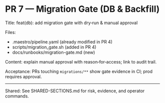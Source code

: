 # PR 7 — Migration Gate (DB & Backfill)

Title: feat(db): add migration gate with dry‑run & manual approval

Files:

- .maestro/pipeline.yaml (already modified in PR 4)
- scripts/migration_gate.sh (added in PR 4)
- docs/runbooks/migration-gate.md (new)

Content: explain manual approval with reason‑for‑access; link to audit trail.

Acceptance: PRs touching `migrations/**` show gate evidence in CI; prod requires approval.

---

Shared: See SHARED-SECTIONS.md for risk, evidence, and operator commands.
